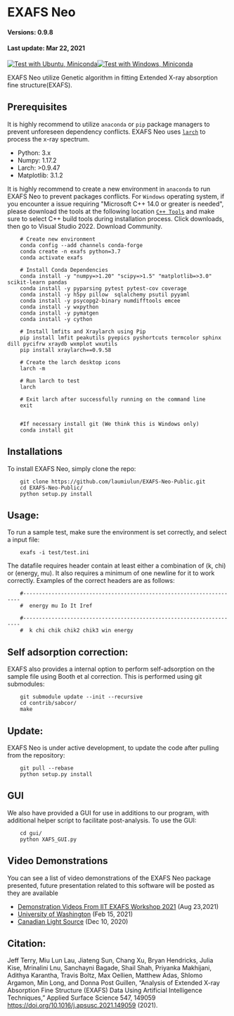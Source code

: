 # EXAFS Neo
#### Versions: 0.9.8
#### Last update: Mar 22, 2021

<!-- ![example workflow](https://github.com/laumiulun/EXAFS_Neo/actions/workflows/<WORKFLOW_FILE>/badge.svg) -->

[![Test with Ubuntu, Miniconda](https://github.com/laumiulun/EXAFS_Neo/actions/workflows/test_ubuntu.yml/badge.svg?branch=unit_tests)](https://github.com/laumiulun/EXAFS_Neo/actions/workflows/test_ubuntu.yml)[![Test with Windows, Miniconda](https://github.com/laumiulun/EXAFS_Neo/actions/workflows/test_windows.yml/badge.svg?branch=unit_tests)](https://github.com/laumiulun/EXAFS_Neo/actions/workflows/test_windows.yml)

EXAFS Neo utilize Genetic algorithm in fitting Extended X-ray absorption fine structure(EXAFS).

## Prerequisites
It is highly recommend to utilize `anaconda` or `pip` package managers to prevent unforeseen dependency conflicts. EXAFS Neo uses [`larch`](https://xraypy.github.io/xraylarch/) to process the x-ray spectrum.

  - Python: 3.x
  - Numpy: 1.17.2
  - Larch: >0.9.47
  - Matplotlib: 3.1.2

It is highly recommend to create a new environment in `anaconda` to run EXAFS Neo to prevent packages conflicts. For `Windows` operating system, if you encounter a issue requiring "Microsoft C++ 14.0 or greater is needed", please download the tools at the following location [`C++ Tools`](https://visualstudio.microsoft.com/visual-cpp-build-tools/) and make sure to select C++ build tools during installation process. Click downloads, then go to Visual Studio 2022. Download Community.


        # Create new environment
        conda config --add channels conda-forge
        conda create -n exafs python=3.7
        conda activate exafs

        # Install Conda Dependencies
        conda install -y "numpy=>1.20" "scipy=>1.5" "matplotlib=>3.0" scikit-learn pandas
        conda install -y pyparsing pytest pytest-cov coverage
        conda install -y h5py pillow  sqlalchemy psutil pyyaml
        conda install -y psycopg2-binary numdifftools emcee
        conda install -y wxpython
        conda install -y pymatgen
        conda install -y cython

        # Install lmfits and Xraylarch using Pip
        pip install lmfit peakutils pyepics pyshortcuts termcolor sphinx dill pycifrw xraydb wxmplot wxutils
        pip install xraylarch==0.9.58
        
        # Create the larch desktop icons
        larch -m 
        
        # Run larch to test
        larch
        
        # Exit larch after successfully running on the command line
        exit
        
        
        #If necessary install git (We think this is Windows only)
        conda install git


## Installations
To install EXAFS Neo, simply clone the repo:

        git clone https://github.com/laumiulun/EXAFS-Neo-Public.git
        cd EXAFS-Neo-Public/
        python setup.py install

## Usage:
To run a sample test, make sure the environment is set correctly, and select a input file:

        exafs -i test/test.ini

The datafile requires header contain at least either a combination of (k, chi) or (energy, mu). It also requires a minimum of one newline for it to work correctly. Examples of the correct headers are as follows:

        #---------------------------------------------------------------------
        #  energy mu Io It Iref

        #---------------------------------------------------------------------
        #  k chi chik chik2 chik3 win energy

## Self adsorption correction:
EXAFS also provides a internal option to perform self-adsorption on the sample file using Booth et al correction. This is performed using git submodules:

        git submodule update --init --recursive
        cd contrib/sabcor/
        make
## Update:
EXAFS Neo is under active development, to update the code after pulling from the repository:

        git pull --rebase
        python setup.py install


## GUI
We also have provided a GUI for use in additions to our program, with additional helper script to facilitate post-analysis. To use the GUI:

        cd gui/
        python XAFS_GUI.py


## Video Demonstrations
You can see a list of video demonstrations of the EXAFS Neo package presented, future presentation related to this software will be posted as they are available

<!-- - https://www.youtube.com/playlist?list=PLqZCvArs4yF8IrREQ3AzZJX2N-IRAPEmy [Aug 23,2021] (IIT EXAFS Workshop 2021)
- https://youtu.be/KwhItvwhapg [Feb 15, 2021] (University of Washington)
- https://youtu.be/jqISqq_FFR8 [Dec 10, 2020] (Canadian Light Source) -->

- [Demonstration Videos From IIT EXAFS Workshop 2021](https://www.youtube.com/playlist?list=PLqZCvArs4yF8IrREQ3AzZJX2N-IRAPEmy) (Aug 23,2021)
- [University of Washington](https://youtu.be/KwhItvwhapg) (Feb 15, 2021)
- [Canadian Light Source](https://youtu.be/jqISqq_FFR8) (Dec 10, 2020)

## Citation:

Jeff Terry, Miu Lun Lau, Jiateng Sun, Chang Xu, Bryan Hendricks, Julia Kise, Mrinalini Lnu, Sanchayni Bagade, Shail Shah, Priyanka Makhijani, Adithya Karantha, Travis Boltz, Max Oellien, Matthew Adas, Shlomo Argamon, Min Long, and Donna Post Guillen, “Analysis of Extended X-ray Absorption Fine Structure (EXAFS) Data Using Artificial Intelligence Techniques,” Applied Surface Science 547, 149059 https://doi.org/10.1016/j.apsusc.2021.149059 (2021).
